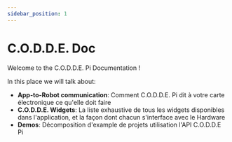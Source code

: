 ```yaml
---
sidebar_position: 1
---
```


# C.O.D.D.E. Doc

Welcome to the C.O.D.D.E. Pi Documentation !

In this place we will talk about:

- **App-to-Robot communication**: Comment C.O.D.D.E. Pi dit à votre carte électronique ce qu'elle doit faire
- **C.O.D.D.E. Widgets**: La liste exhaustive de tous les widgets disponibles dans l'application, et la façon dont chacun s'interface avec le Hardware
- **Demos**: Décomposition d'example de projets utilisation l'API C.O.D.D.E Pi
